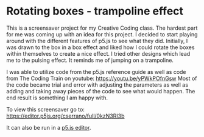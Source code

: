 # Rotating boxes - trampoline effect 
 

This is a screensaver project for my Creative Coding class. The hardest part for me was coming up with an idea for this project. I decided to start playing around with the different features of p5.js to see what they did. Initially, I was drawn to the box in a box effect and liked how I could rotate the boxes within themselves to create a nice effect. I tried other designs which lead me to the pulsing effect. It reminds me of jumping on a trampoline.

I was able to utilize code from the p5.js reference guide as well as code from The Coding Train on youtube: https://youtu.be/yPWkPOfnGsw
Most of the code became trial and error with adjusting the parameters as well as adding and taking away pieces of the code to see what would happen. The end result is something I am happy with.

To view this screensaver go to: https://editor.p5js.org/cserrano/full/0kzN3RI3b

It can also be run in a [p5.js editor](http://editor.p5js.org). 
